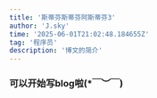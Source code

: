```yaml
---
title: '斯蒂芬斯蒂芬阿斯蒂芬3'
author: 'J.sky'
time: '2025-06-01T21:02:48.184655Z'
tag: '程序员'
description: '博文的简介'
---
```



### 可以开始写blog啦(*￣︶￣)